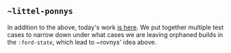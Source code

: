 ## `~littel-ponnys`
In addition to the above, today's work [is here](https://github.com/eglaysher/arvo/commit/4c5814d68f1d23d13da70497ffc7ac0e03060729). We put together multiple test cases to narrow down under what cases we are leaving orphaned builds in the `:ford-state`, which lead to ~rovnys' idea above.
